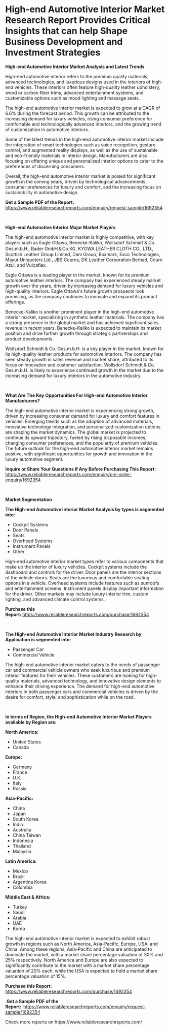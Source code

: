 <p><h1>High-end Automotive Interior Market Research Report Provides Critical Insights that can help Shape Business Development and Investment Strategies</h1></p><p><strong>High-end Automotive Interior Market Analysis and Latest Trends</strong></p>
<p><p>High-end automotive interior refers to the premium quality materials, advanced technologies, and luxurious designs used in the interiors of high-end vehicles. These interiors often feature high-quality leather upholstery, wood or carbon fiber trims, advanced entertainment systems, and customizable options such as mood lighting and massage seats.</p><p>The high-end automotive interior market is expected to grow at a CAGR of 6.6% during the forecast period. This growth can be attributed to the increasing demand for luxury vehicles, rising consumer preference for comfortable and technologically advanced interiors, and the growing trend of customization in automotive interiors.</p><p>Some of the latest trends in the high-end automotive interior market include the integration of smart technologies such as voice recognition, gesture control, and augmented reality displays, as well as the use of sustainable and eco-friendly materials in interior design. Manufacturers are also focusing on offering unique and personalized interior options to cater to the preferences of discerning consumers.</p><p>Overall, the high-end automotive interior market is poised for significant growth in the coming years, driven by technological advancements, consumer preferences for luxury and comfort, and the increasing focus on sustainability in automotive design.</p></p>
<p><strong>Get a Sample PDF of the Report:&nbsp;</strong> <a href="https://www.reliableresearchreports.com/enquiry/request-sample/1692354">https://www.reliableresearchreports.com/enquiry/request-sample/1692354</a></p>
<p>&nbsp;</p>
<p><strong>High-end Automotive Interior Major Market Players</strong></p>
<p><p>The high-end automotive interior market is highly competitive, with key players such as Eagle Ottawa, Benecke-Kaliko, Wollsdorf Schmidt & Co. Ges.m.b.H., Bader GmbH＆Co.KG, KYOWA LEATHER CLOTH CO., LTD., Scottish Leather Group Limited, Dani Group, Boxmark, Exco Technologies, Mayur Uniquoters Ltd., JBS Couros, DK Leather Corporation Berhad, Couro Azul, and Vulcaflex.</p><p>Eagle Ottawa is a leading player in the market, known for its premium automotive leather interiors. The company has experienced steady market growth over the years, driven by increasing demand for luxury vehicles and high-quality interiors. Eagle Ottawa's future growth prospects look promising, as the company continues to innovate and expand its product offerings.</p><p>Benecke-Kaliko is another prominent player in the high-end automotive interior market, specializing in synthetic leather materials. The company has a strong presence in the global market and has achieved significant sales revenue in recent years. Benecke-Kaliko is expected to maintain its market position and drive further growth through strategic partnerships and product developments.</p><p>Wollsdorf Schmidt & Co. Ges.m.b.H. is a key player in the market, known for its high-quality leather products for automotive interiors. The company has seen steady growth in sales revenue and market share, attributed to its focus on innovation and customer satisfaction. Wollsdorf Schmidt & Co. Ges.m.b.H. is likely to experience continued growth in the market due to the increasing demand for luxury interiors in the automotive industry.</p></p>
<p>&nbsp;</p>
<p><strong>What Are The Key Opportunities For High-end Automotive Interior Manufacturers?</strong></p>
<p><p>The high-end automotive interior market is experiencing strong growth, driven by increasing consumer demand for luxury and comfort features in vehicles. Emerging trends such as the adoption of advanced materials, innovative technology integration, and personalized customization options are shaping the market dynamics. The global market is projected to continue its upward trajectory, fueled by rising disposable incomes, changing consumer preferences, and the popularity of premium vehicles. The future outlook for the high-end automotive interior market remains positive, with significant opportunities for growth and innovation in the luxury automotive segment.</p></p>
<p><strong>Inquire or Share Your Questions If Any Before Purchasing This Report:</strong> <a href="https://www.reliableresearchreports.com/enquiry/pre-order-enquiry/1692354">https://www.reliableresearchreports.com/enquiry/pre-order-enquiry/1692354</a></p>
<p>&nbsp;</p>
<p><strong>Market Segmentation</strong></p>
<p><strong>The High-end Automotive Interior Market Analysis by types is segmented into:</strong></p>
<p><ul><li>Cockpit Systems</li><li>Door Panels</li><li>Seats</li><li>Overhead Systems</li><li>Instrument Panels</li><li>Other</li></ul></p>
<p><p>High-end automotive interior market types refer to various components that make up the interior of luxury vehicles. Cockpit systems include the dashboard and controls for the driver. Door panels are the interior sections of the vehicle doors. Seats are the luxurious and comfortable seating options in a vehicle. Overhead systems include features such as sunroofs and entertainment screens. Instrument panels display important information for the driver. Other markets may include luxury interior trim, custom lighting, and advanced climate control systems.</p></p>
<p><strong>Purchase this Report:&nbsp;</strong><a href="https://www.reliableresearchreports.com/purchase/1692354">https://www.reliableresearchreports.com/purchase/1692354</a></p>
<p>&nbsp;</p>
<p><strong>The High-end Automotive Interior Market Industry Research by Application is segmented into:</strong></p>
<p><ul><li>Passenger Car</li><li>Commercial Vehicle</li></ul></p>
<p><p>The high-end automotive interior market caters to the needs of passenger car and commercial vehicle owners who seek luxurious and premium interior features for their vehicles. These customers are looking for high-quality materials, advanced technology, and innovative design elements to enhance their driving experience. The demand for high-end automotive interiors in both passenger cars and commercial vehicles is driven by the desire for comfort, style, and sophistication while on the road.</p></p>
<p>&nbsp;</p>
<p><strong>In terms of Region, the High-end Automotive Interior Market Players available by Region are:</strong></p>
<p>
    <p> <strong> North America: </strong>
        <ul>
            <li>United States</li>
            <li>Canada</li>
        </ul>
        </p> 
    <p> <strong> Europe: </strong>
        <ul>
            <li>Germany</li>
            <li>France</li>
            <li>U.K.</li>
            <li>Italy</li>
            <li>Russia</li>
        </ul>
        </p> 
    <p> <strong> Asia-Pacific: </strong>
        <ul>
            <li>China</li>
            <li>Japan</li>
            <li>South Korea</li>
            <li>India</li>
            <li>Australia</li>
            <li>China Taiwan</li>
            <li>Indonesia</li>
            <li>Thailand</li>
            <li>Malaysia</li>
        </ul>
        </p> 
    <p> <strong> Latin America: </strong>
        <ul>
            <li>Mexico</li>
            <li>Brazil</li>
            <li>Argentina Korea</li>
            <li>Colombia</li>
        </ul>
        </p> 
    <p> <strong> Middle East & Africa: </strong>
        <ul>
            <li>Turkey</li>
            <li>Saudi</li>
            <li>Arabia</li>
            <li>UAE</li>
            <li>Korea</li>
        </ul>
    </p>
    </p>
<p><p>The high-end automotive interior market is expected to exhibit robust growth in regions such as North America, Asia-Pacific, Europe, USA, and China. Among these regions, Asia-Pacific and China are anticipated to dominate the market, with a market share percentage valuation of 30% and 25% respectively. North America and Europe are also expected to significantly contribute to the market with a market share percentage valuation of 20% each, while the USA is expected to hold a market share percentage valuation of 15%.</p></p>
<p><strong>Purchase this Report: </strong><a href="https://www.reliableresearchreports.com/purchase/1692354">https://www.reliableresearchreports.com/purchase/1692354</a></p>
<p>&nbsp;<strong>Get a Sample PDF of the Report:&nbsp;&nbsp;</strong><a href="https://www.reliableresearchreports.com/enquiry/request-sample/1692354">https://www.reliableresearchreports.com/enquiry/request-sample/1692354</a></p>
<p><strong></strong></p>
<p>Check more reports on https://www.reliableresearchreports.com/</p>